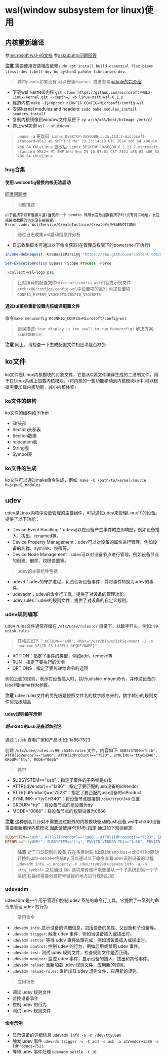 # wsl(window subsystem for linux)使用

## 内核重新编译

参[microsoft wsl-v6文档](https://learn.microsoft.com/en-us/community/content/wsl-user-msft-kernel-v6)
参[askubuntu问题回答](https://askubuntu.com/questions/1373910/ch340-serial-device-doesnt-appear-in-dev-wsl/)


**注意** 需要使用安装相应依赖`sudo apt install build-essential flex bison libssl-dev libelf-dev bc python3 pahole libncurses-dev`.
> 其中`pahole`如果没有,可以安装`dwarves`.
> 或者参考[pahole的包介绍](https://launchpad.net/ubuntu/jammy/+package/pahole)

- 下载wsl_kernel6内核 `git clone https://github.com/microsoft/WSL2-Linux-Kernel.git --depth=1 -b linux-msft-wsl-6.1.y`
- 建造内核 `make -j$(nproc) KCONFIG_CONFIG=Microsoft/config-wsl`
- 安装kernel modules and headers: `sudo make modules_install headers_install`
- 复制内核镜像到window文件系统下 `cp arch/x86/boot/bzImage /mnt/c/`
- 停止wsl实例 `wsl --shutdown`


> `uname -a` 更改前: `Linux DESKTOP-UAS0QBB 5.15.153.1-microsoft-standard-WSL2 #1 SMP Fri Mar 29 23:14:13 UTC 2024 x86_64 x86_64 x86_64 GNU/Linux`
> 更改后: `Linux DESKTOP-UAS0QBB 6.1.21.2-microsoft-standard-WSL2+ #1 SMP Wed Sep 25 10:52:01 CST 2024 x86_64 x86_64 x86_64 GNU/Linux`

### bug合集

#### 使用.wslconfig替换内核无法启动

[同类问题参](https://github.com/microsoft/WSL/issues/10212)

> 问题描述：
```
由于套接字没有连接并且(当使用一个 sendto 调用发送数据报套接字时)没有提供地址，发送或接收数据的请求没有被接受。
Error code: Wsl/Service/CreateInstance/CreateVm/WSAENOTCONN
```
> 通过日志收集wsl启动信息并分析

- 日志收集脚本可通过以下命令获取(在管理员权限下的powershell下执行)
```powershell
Invoke-WebRequest -UseBasicParsing "https://raw.githubusercontent.com/microsoft/WSL/master/diagnostics/collect-wsl-logs.ps1" -OutFile collect-wsl-logs.ps1

Set-ExecutionPolicy Bypass -Scope Process -Force

.\collect-wsl-logs.ps1
```
> 比对编译的配置文件`Microsoft/config-wsl`和官方示例文件`arch/x86/configs/config-wsl`中设置项的区别
> 添加设置项`CONFIG_HYPERV_VSOCKETS`/`CONFIG_VSOCKETS`

#### 通过tui菜单重新设置内核编译配置文件
命令`make menuconfig KCONFIG_CONFIG=Microsoft/config-wsl`
> 错误描述: `Your display is too small to run Menuconfig!`
> 解决方案: `ssh终端最大化`

**注意** 同上，请检查一下生成配置文件相应项是否缺少

## ko文件

ko文件是Linux内核模块的对象文件，它是从C源文件编译生成的二进制文件，用于在Linux系统上加载内核模块。(将内核的一些功能移动到内核模块ko中,可以根据需要加载内核功能，减小内核体积)

### ko文件的结构

ko文件的结构如下所示：

* Elf头部
*  Section头部表
*  Section数据
*  relocation表
*  String表
*  Symbol表

### ko文件的生成

ko文件可以通过make命令生成，例如:
`make -C /path/to/kernel/source M=$(pwd) modules`

## udev

udev是Linux内核中设备管理的主要组件，可以通过udev来管理Linux下的设备。提供了以下功能：

* Device Event Handling：udev可以在设备产生事件时立即响应，例如设备插入、拔出、renamed等。
* Device Property Management：udev可以对设备的属性进行管理，例如设备的名称、symlink、权限等。
* Device Node Management：udev可以对设备节点进行管理，例如设备节点的创建、删除、权限设置等。

> udev的主要组件包括：

*  udevd：udev的守护进程，负责侦听设备事件，并将事件转换为udev的事件。
*  udevadm：udev的命令行工具，提供了对设备的管理功能。
*  udev rules：udev的规则文件，提供了对设备的自定义规则。

### udev规则编写

udev rules文件通常存储在 `/etc/udev/rules.d/` 目录下，以数字开头，例如: `99-udisk.rules`

> 其格式如下：
`ACTION=="add", RUN+="/usr/bin/udiskie-mount -2 -o noatime %E{ID_FS_LABEL} %E{DEVNAME}"`

* ACTION：指定了事件的类型，例如add、remove等
* RUN：指定了要执行的命令
* OPTIONS：指定了要传递给命令的选项

例如上面的规则，表示在设备插入时，执行udiskie-mount命令，并传递设备的label和name作为参数。

**注意** udev rules文件的优先级是按照文件名的数字顺序来的，数字越小的规则文件优先级越高

#### udev规则编写示例

##### 将ch340的usb设备添加别名
通过 `lsusb` 查看厂家和产品id,如: 1a86:7523

创建 `/etc/udev/rules.d/99-ch340.rules` 文件，内容如下:
`SUBSYSTEM=="usb", ATTR{idVendor}=="1a86", ATTR{idProduct}=="7523", SYMLINK+="ttyCH340", GROUP="tty", MODE="0666"`

> 其中:
* SUBSYSTEM=="usb"：指定了事件的子系统是usb
* ATTR{idVendor}=="1a86"：指定了要匹配的usb设备的idVendor
* ATTR{idProduct}=="7523"：指定了要匹配的usb设备的idProduct
* SYMLINK+="ttyCH340"：将设备节点链接到 `/dev/ttyCH340` 位置
* GROUP="tty"：将设备节点的组设置为tty
* MODE="0666"：将设备节点的权限设置为0666
  
**注意** 这种别名只针对不需要通过额外的内核模块驱动的usb设备,wsl中ch340设备需要重新编译内核模块,因此请使用KERNEL指定,通过如下规则绑定:
```ini
SUBSYSTEM=="usb", ATTRS{idVendor}=="1a86", ATTRS{idProduct}=="7523", ENV{ID_VENDOR_ID}="$attr{idVendor}", ENV{ID_MODEL_ID}="$attr{idProduct}"
KERNEL=="ttyUSB*", SUBSYSTEM=="tty", ENV{ID_VENDOR_ID}=="1a86", ENV{ID_MODEL_ID}=="7523", SYMLINK+="tty_kc2w", GROUP="tty", MODE="0666"
```

> **注意** 对于自动识别的设备,存在多层封装,如:原始usnb bus->ch341 ko驱动转换的usb-serial->终端tty.可以通过以下命令查看udev识别设备的过程
`udevadm info -q property -n /dev/ttyUSB0`
`udevadm info -a -n <tty_symbol>`
> 之后通过 `ENV` 选项来传递环境变量从一个子系统到另一个子系统,在最终需要创建符号链接的地方进行规则匹配

### udevadm

udevadm 是一个用于管理和控制 udev 系统的命令行工具。它提供了一系列的命令来管理 udev 的行为

> 常用命令
* `udevadm info`: 显示设备的详细信息，包括设备的属性、父设备和子设备等。
* `udevadm trigger`: 触发 udev 事件，例如当设备插入或拔出时。
* `udevadm settle`: 等待 udev 事件处理完成，例如当设备插入或拔出时。
* `udevadm control`: 控制 udev 的行为，例如启用或禁用 udev 事件。
* `udevadm test`: 测试 udev 规则文件，检查规则文件是否正确。
* `udevadm monitor`: 监控 udev 事件，显示设备的插入、拔出和其他事件。
* `udevadm reload`: 重新加载 udev 规则文件，应用新的规则。
* `udevadm reload-rules`: 重新加载 udev 规则文件，应用新的规则。

> 应用场景
* 调试 udev 规则文件
* 监控设备事件
* 控制 udev 的行为
* 测试 udev 规则文件
  
#### 命令示例
- 显示设备的详细信息 `udevadm info -a -n /dev/ttyUSB0`
- 触发 udev 事件 `udevadm trigger -v -t add -s usb -a idVendor=1a86 -a idProduct=7523`
- 等待 udev 事件处理 `udevadm settle -t 10`